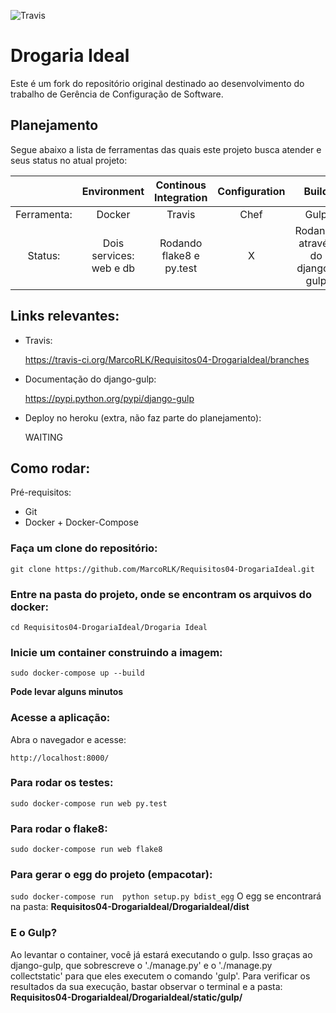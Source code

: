 ![Travis](https://travis-ci.org/MarcoRLK/Requisitos04-DrogariaIdeal.svg?branch=master)

# Drogaria Ideal

Este é um fork do repositório original destinado ao desenvolvimento do trabalho de Gerência de Configuração de Software.

## Planejamento

Segue abaixo a lista de ferramentas das quais este projeto busca atender e seus status no atual projeto:

|           |Environment|Continous Integration|Configuration|Build|Packing|
|:---------:|:---------:|:-------------------:|:-----------:|:---:|:-----:|
|Ferramenta:|Docker|Travis|Chef|Gulp|Egg|
|Status:    |Dois services: web e db|Rodando flake8 e py.test|X|Rodando através do django-gulp|Roando o executar iniciar o docker|

## Links relevantes:

- Travis:

  https://travis-ci.org/MarcoRLK/Requisitos04-DrogariaIdeal/branches

- Documentação do django-gulp:

  https://pypi.python.org/pypi/django-gulp

- Deploy no heroku (extra, não faz parte do planejamento):

  WAITING

## Como rodar:

Pré-requisitos:
- Git
- Docker + Docker-Compose

### Faça um clone do repositório:

`git clone https://github.com/MarcoRLK/Requisitos04-DrogariaIdeal.git`

### Entre na pasta do projeto, onde se encontram os arquivos do docker:

`cd Requisitos04-DrogariaIdeal/Drogaria Ideal`

### Inicie um container construindo a imagem:

`sudo docker-compose up --build`

**Pode levar alguns minutos**

### Acesse a aplicação:

Abra o navegador e acesse:

`http://localhost:8000/`

### Para rodar os testes:

`sudo docker-compose run web py.test`

### Para rodar o flake8:

`sudo docker-compose run web flake8`

### Para gerar o egg do projeto (empacotar):

`sudo docker-compose run  python setup.py bdist_egg`
O egg se encontrará na pasta:
**Requisitos04-DrogariaIdeal/DrogariaIdeal/dist**

### E o Gulp?

Ao levantar o container, você já estará executando o gulp. Isso graças ao django-gulp, que sobrescreve o './manage.py' e o './manage.py collectstatic' para que eles executem o comando 'gulp'.
Para verificar os resultados da sua execução, bastar observar o terminal e a pasta:
**Requisitos04-DrogariaIdeal/DrogariaIdeal/static/gulp/**
